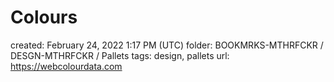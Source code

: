 # Colours

created: February 24, 2022 1:17 PM (UTC)
folder: BOOKMRKS-MTHRFCKR / DESGN-MTHRFCKR / Pallets
tags: design, pallets
url: https://webcolourdata.com